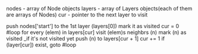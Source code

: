 nodes - array of Node objects
layers - array of Layers objects(each of them are arrays of Nodes)
cur - pointer to the next layer to visit

push nodes['start'] to the 1st layer (layers[0])
mark it as visited
cur = 0
#loop
for every (elem) in layers[cur]
	visit (elem)s neighbrs (n)
		mark (n) as visited _if it's not visited yet
		push (n) to layers[cur + 1]
cur += 1
if (layer[cur]) exist, goto #loop
